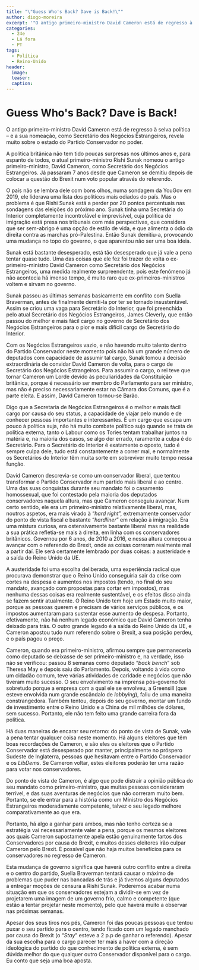 ```yaml
---
title: "\"Guess Who's Back? Dave is Back!\""
author: diogo-moreira
excerpt: '"O antigo primeiro-ministro David Cameron está de regresso à selva política – e a sua nomeação, como Secretário dos Negócios Estrangeiros, revela muito sobre o estado do Partido Conservador no poder."'
categories:
  - 24e
  - Lá fora
  - PT
tags:
  - Política
  - Reino-Unido
header: 
  image: 
  teaser: 
  caption:
---
```


# Guess Who's Back? Dave is Back!

O antigo primeiro-ministro David Cameron está de regresso à selva política – e a sua nomeação, como Secretário dos Negócios Estrangeiros, revela muito sobre o estado do Partido Conservador no poder.

A política britânica não tem tido poucas surpresas nos últimos anos e, para espanto de todos, o atual primeiro-ministro Rishi Sunak nomeou o antigo primeiro-ministro, David Cameron, como Secretário dos Negócios Estrangeiros. Já passaram 7 anos desde que Cameron se demitiu depois de colocar a questão do Brexit num voto popular através do referendo.

O país não se lembra dele com bons olhos, numa sondagem da YouGov em 2019, ele liderava uma lista dos políticos mais odiados do país. Mas o problema é que Rishi Sunak está a perder por 20 pontos percentuais nas sondagens das eleições do próximo ano. Sunak tinha uma Secretária do Interior completamente incontrolável e imprevisível, cuja política de imigração está presa nos tribunais com más perspectivas, que considera que ser sem-abrigo é uma opção de estilo de vida, e que alimenta o ódio da direita contra as marchas pró-Palestina. Então Sunak demitiu-a, provocando uma mudança no topo do governo, o que aparentou não ser uma boa ideia.

Sunak está bastante desesperado, está tão desesperado que já vale a pena tentar quase tudo. Uma das coisas que ele fez foi trazer de volta o ex-primeiro-ministro David Cameron como Secretário dos Negócios Estrangeiros, uma medida realmente surpreendente, pois este fenómeno já não acontecia há imenso tempo, é muito raro que ex-primeiros-ministros voltem e sirvam no governo.

Sunak passou as últimas semanas basicamente em conflito com Suella Braverman, antes de finalmente demiti-la por ter se tornado insustentável. Assim se criou uma vaga para Secretário do Interior, que foi preenchida pelo atual Secretário dos Negócios Estrangeiros, James Cleverly, que então passou do melhor e mais fácil cargo no governo de Secretário dos Negócios Estrangeiros para o pior e mais difícil cargo de Secretário do Interior.

Com os Negócios Estrangeiros vazio, e não havendo muito talento dentro do Partido Conservador neste momento pois não há um grande número de deputados com capacidade de assumir tal cargo, Sunak tomou a decisão extraordinária de convidar David Cameron de volta, para o cargo de Secretário dos Negócios Estrangeiros. Para assumir o cargo, o rei teve que tornar Cameron um Lorde devido às peculiaridades da Constituição britânica, porque é necessário ser membro do Parlamento para ser ministro, mas não é preciso necessariamente estar na Câmara dos Comuns, que é a parte eleita. E assim, David Cameron tornou-se Barão.

Digo que a Secretaria de Negócios Estrangeiros é o melhor e mais fácil cargo por causa do seu status, a capacidade de viajar pelo mundo e de conhecer pessoas importantes e interessantes. É um cargo que escapa um pouco à política suja, não há muito combate político sujo quando se trata de política externa, tanto o Labour como os Tories tentam trabalhar juntos na matéria e, na maioria dos casos, se algo der errado, raramente a culpa é do Secretário. Para o Secretário do Interior é exatamente o oposto, tudo é sempre culpa dele, tudo está constantemente a correr mal, e normalmente os Secretários do Interior têm muita sorte em sobreviver muito tempo nessa função.

David Cameron descrevia-se como um conservador liberal, que tentou transformar o Partido Conservador num partido mais liberal e ao centro. Uma das suas conquistas durante seu mandato foi o casamento homossexual, que foi contestado pela maioria dos deputados conservadores naquela altura, mas que Cameron conseguiu avançar. Num certo sentido, ele era um primeiro-ministro relativamente liberal, mas, noutros aspetos, era mais virado à “*hard right*”, extremamente conservador do ponto de vista fiscal e bastante “*hardliner*” em relação à imigração. Era uma mistura curiosa, era ostensivamente bastante liberal mas na realidade a sua prática refletia-se mais à direita, em linha com os conservadores britânicos. Governou por 6 anos, de 2010 a 2016, e nessa altura começou a avançar com o referendo do Brexit, onde as coisas correram realmente mal a partir daí. Ele será certamente lembrado por duas coisas: a austeridade e a saída do Reino Unido da UE.

A austeridade foi uma escolha deliberada, uma experiência radical que procurava demonstrar que o Reino Unido conseguiria sair da crise com cortes na despesa e aumentos nos impostos (tendo, no final do seu mandato, avançado com propostas para cortar em impostos), mas nenhuma dessas coisas era realmente sustentável, e os efeitos disso ainda se fazem sentir atualmente. O Reino Unido tem hoje um Estado muito maior, porque as pessoas querem e precisam de vários serviços públicos, e os impostos aumentaram para sustentar esse aumento de despesa. Portanto, efetivamente, não há nenhum legado económico que David Cameron tenha deixado para trás. O outro grande legado é a saída do Reino Unido da UE, e Cameron apostou tudo num referendo sobre o Brexit, a sua posição perdeu, e o país pagou o preço.

Cameron, quando era primeiro-ministro, afirmou sempre que permaneceria como deputado se deixasse de ser primeiro-ministro e, na verdade, isso não se verificou: passou 8 semanas como deputado “*back bench*” sob Theresa May e depois saiu do Parlamento. Depois, voltando à vida como um cidadão comum, teve várias atividades de caridade e negócios que não tiveram muito sucesso. O seu envolvimento na imprensa pós-governo foi sobretudo porque a empresa com a qual ele se envolveu, a Greensill (que esteve envolvida num grande escândalo de *lobbying*), faliu de uma maneira constrangedora. Também tentou, depois do seu governo, montar um fundo de investimento entre o Reino Unido e a China de mil milhões de dólares, sem sucesso. Portanto, ele não tem feito uma grande carreira fora da política.

Há duas maneiras de encarar seu retorno: do ponto de vista de Sunak, vale a pena tentar qualquer coisa neste momento. Há alguns eleitores que têm boas recordações de Cameron, e são eles os eleitores que o Partido Conservador está desesperado por manter, principalmente no próspero Sudeste de Inglaterra, pessoas que hesitavam entre o Partido Conservador e os *LibDems*. Se Cameron voltar, estes eleitores poderão ter uma razão para votar nos conservadores.

Do ponto de vista de Cameron, é algo que pode distrair a opinião pública do seu mandato como primeiro-ministro, que muitas pessoas consideraram terrível, e das suas aventuras de negócios que não correram muito bem. Portanto, se ele entrar para a história como um Ministro dos Negócios Estrangeiros moderadamente competente, talvez o seu legado melhore comparativamente ao que era.

Portanto, há algo a ganhar para ambos, mas não tenho certeza se a estratégia vai necessariamente valer a pena, porque os mesmos eleitores aos quais Cameron supostamente apela estão genuinamente fartos dos Conservadores por causa do Brexit, e muitos desses eleitores irão culpar Cameron pelo Brexit. É possível que não haja muitos benefícios para os conservadores no regresso de Cameron.

Esta mudança de governo significa que haverá outro conflito entre a direita e o centro do partido, Suella Braverman tentará causar o máximo de problemas que puder nas bancadas de trás e já tivemos alguns deputados a entregar moções de censura a Rishi Sunak. Poderemos acabar numa situação em que os conservadores estejam a dividir-se em vez de projetarem uma imagem de um governo frio, calmo e competente (que estão a tentar projetar neste momento), pelo que haverá muito a observar nas próximas semanas.

Apesar dos seus tiros nos pés, Cameron foi das poucas pessoas que tentou puxar o seu partido para o centro, tendo ficado com um legado manchado por causa do Brexit (o “*Stay*” esteve a 2 p.p de ganhar o referendo). Apesar da sua escolha para o cargo parecer ter mais a haver com a direção ideológica do partido do que conhecimento de política externa, é sem dúvida melhor do que qualquer outro Conservador disponível para o cargo. Eu conto que seja uma boa aposta.
